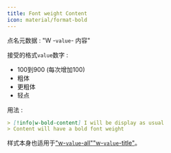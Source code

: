 ```yaml
---
title: Font weight Content
icon: material/format-bold
---
```


点名元数据 : "W -`value`- 内容"

接受的格式`value`数字 :
- 100到900 (每次增加100) 
- 粗体
- 更粗体
- 轻点

用法 :
```md
> [!info|w-bold-content] I will be display as usual
> Content will have a bold font weight
```

样式本身也适用于["w-`value`-all"](。/combined-styling/page-24.md)["w-`value`-title"](。/title-styling/page-24.md)。